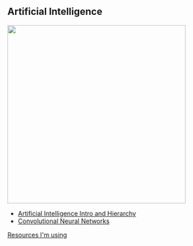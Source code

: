 ## Artificial Intelligence

<img src = "http://cs231n.github.io/assets/nn1/neuron_model.jpeg" width = 400 >

- [Artificial Intelligence Intro and Hierarchy](part1.md)
- [Convolutional Neural Networks](part2.md)



[Resources I'm using](resources.md)
